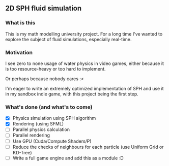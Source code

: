 ## 2D SPH fluid simulation

### What is this
This is my math modelling university project. For a long time I've wanted to explore the subject of fluid 
simulations, especially real-time.

### Motivation
I see zero to none usage of water physics in video games, either because it is too resource-heavy or too 
hard to implement.

Or perhaps because nobody cares :<

I'm eager to write an extremely optimized implementation of SPH and use it in my sandbox indie game, with this 
project being the first step.

### What's done (and what's to come)
- [x] Physics simulation using SPH algorithm
- [x] Rendering (using SFML)
- [ ] Parallel physics calculation
- [ ] Parallel rendering
- [ ] Use GPU (Cuda/Compute Shaders/P)
- [ ] Reduce the checks of neighbours for each particle (use Uniform Grid or KD-Tree)
- [ ] Write a full game engine and add this as a module :D